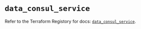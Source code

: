 # `data_consul_service`

Refer to the Terraform Registory for docs: [`data_consul_service`](https://www.terraform.io/docs/providers/consul/d/service).
